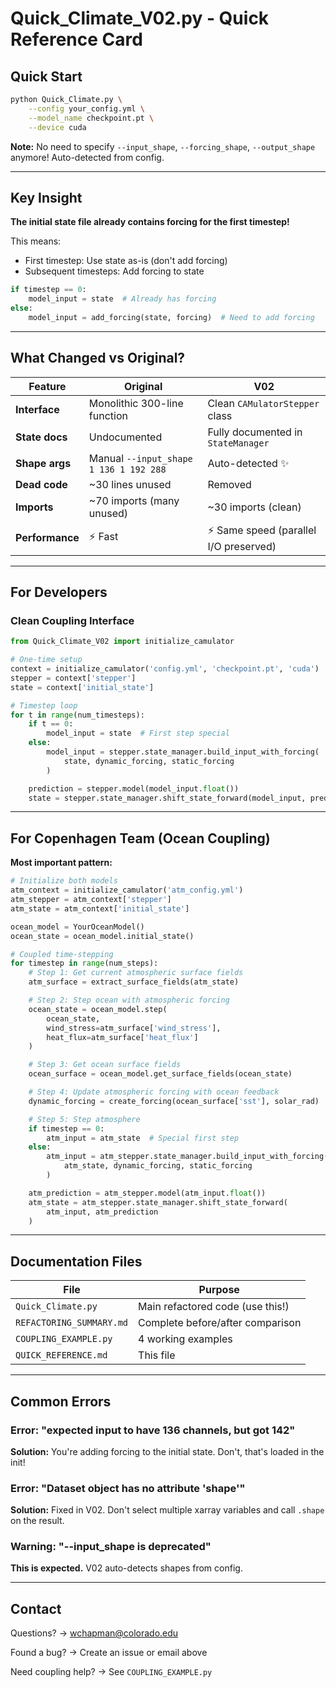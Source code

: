 # Quick_Climate_V02.py - Quick Reference Card

## Quick Start

```bash
python Quick_Climate.py \
    --config your_config.yml \
    --model_name checkpoint.pt \
    --device cuda
```

**Note:** No need to specify `--input_shape`, `--forcing_shape`, `--output_shape` anymore! Auto-detected from config.

---

## Key Insight

**The initial state file already contains forcing for the first timestep!**

This means:
- First timestep: Use state as-is (don't add forcing)
- Subsequent timesteps: Add forcing to state

```python
if timestep == 0:
    model_input = state  # Already has forcing
else:
    model_input = add_forcing(state, forcing)  # Need to add forcing
```

---

## What Changed vs Original?

| Feature | Original | V02 |
|---------|----------|-----|
| **Interface** | Monolithic 300-line function | Clean `CAMulatorStepper` class |
| **State docs** | Undocumented | Fully documented in `StateManager` |
| **Shape args** | Manual `--input_shape 1 136 1 192 288` | Auto-detected ✨ |
| **Dead code** | ~30 lines unused | Removed |
| **Imports** | ~70 imports (many unused) | ~30 imports (clean) |
| **Performance** | ⚡ Fast | ⚡ Same speed (parallel I/O preserved) |

---

## For Developers

### Clean Coupling Interface
```python
from Quick_Climate_V02 import initialize_camulator

# One-time setup
context = initialize_camulator('config.yml', 'checkpoint.pt', 'cuda')
stepper = context['stepper']
state = context['initial_state']

# Timestep loop
for t in range(num_timesteps):
    if t == 0:
        model_input = state  # First step special
    else:
        model_input = stepper.state_manager.build_input_with_forcing(
            state, dynamic_forcing, static_forcing
        )

    prediction = stepper.model(model_input.float())
    state = stepper.state_manager.shift_state_forward(model_input, prediction)
```

---

## For Copenhagen Team (Ocean Coupling)

**Most important pattern:**
```python
# Initialize both models
atm_context = initialize_camulator('atm_config.yml')
atm_stepper = atm_context['stepper']
atm_state = atm_context['initial_state']

ocean_model = YourOceanModel()
ocean_state = ocean_model.initial_state()

# Coupled time-stepping
for timestep in range(num_steps):
    # Step 1: Get current atmospheric surface fields
    atm_surface = extract_surface_fields(atm_state)

    # Step 2: Step ocean with atmospheric forcing
    ocean_state = ocean_model.step(
        ocean_state,
        wind_stress=atm_surface['wind_stress'],
        heat_flux=atm_surface['heat_flux']
    )

    # Step 3: Get ocean surface fields
    ocean_surface = ocean_model.get_surface_fields(ocean_state)

    # Step 4: Update atmospheric forcing with ocean feedback
    dynamic_forcing = create_forcing(ocean_surface['sst'], solar_rad)

    # Step 5: Step atmosphere
    if timestep == 0:
        atm_input = atm_state  # Special first step
    else:
        atm_input = atm_stepper.state_manager.build_input_with_forcing(
            atm_state, dynamic_forcing, static_forcing
        )

    atm_prediction = atm_stepper.model(atm_input.float())
    atm_state = atm_stepper.state_manager.shift_state_forward(
        atm_input, atm_prediction
    )
```

---

## Documentation Files

| File | Purpose |
|------|---------|
| `Quick_Climate.py` | Main refactored code (use this!) |
| `REFACTORING_SUMMARY.md` | Complete before/after comparison |
| `COUPLING_EXAMPLE.py` | 4 working examples|
| `QUICK_REFERENCE.md` | This file |

---

## Common Errors

### Error: "expected input to have 136 channels, but got 142"
**Solution:** You're adding forcing to the initial state. Don't, that's loaded in the init!

### Error: "Dataset object has no attribute 'shape'"
**Solution:** Fixed in V02. Don't select multiple xarray variables and call `.shape` on the result.

### Warning: "--input_shape is deprecated"
**This is expected.** V02 auto-detects shapes from config.

---

##  Contact

Questions? → wchapman@colorado.edu

Found a bug? → Create an issue or email above

Need coupling help? → See `COUPLING_EXAMPLE.py`
